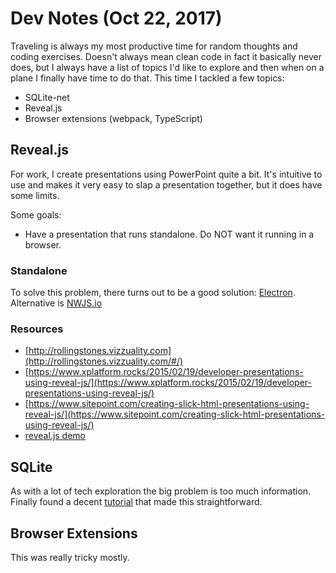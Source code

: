 # Dev Notes (Oct 22, 2017)

Traveling is always my most productive time for random thoughts and coding exercises. Doesn't always mean clean code in fact it basically never does, but I always have a list of topics I'd like to explore and then when on a plane I finally have time to do that. This time I tackled a few topics:

* SQLite-net
* Reveal.js
* Browser extensions (webpack, TypeScript)

## Reveal.js

For work, I create presentations using PowerPoint quite a bit. It's intuitive to use and makes it very easy to slap a presentation together, but it does have some limits.

Some goals:

* Have a presentation that runs standalone. Do NOT want it running in a browser.

### Standalone

To solve this problem, there turns out to be a good solution: [Electron](https://electron.atom.io/docs/tutorial/about/). Alternative is [NWJS.io](https://nwjs.io/)

### Resources

* [http://rollingstones.vizzuality.com](http://rollingstones.vizzuality.com/#/)
* [https://www.xplatform.rocks/2015/02/19/developer-presentations-using-reveal-js/](https://www.xplatform.rocks/2015/02/19/developer-presentations-using-reveal-js/)
* [https://www.sitepoint.com/creating-slick-html-presentations-using-reveal-js/](https://www.sitepoint.com/creating-slick-html-presentations-using-reveal-js/)
* [reveal.js demo](https://github.com/hakimel/reveal.js/blob/master/demo.html)

## SQLite

As with a lot of tech exploration the big problem is too much information. Finally found a decent [tutorial](https://github.com/praeclarum/sqlite-net/wiki/GettingStarted) that made this straightforward.

## Browser Extensions

This was really tricky mostly.
